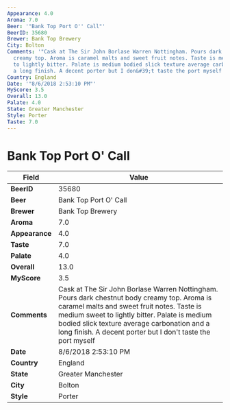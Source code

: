 ```yaml
---
Appearance: 4.0
Aroma: 7.0
Beer: '"Bank Top Port O'' Call"'
BeerID: 35680
Brewer: Bank Top Brewery
City: Bolton
Comments: '"Cask at The Sir John Borlase Warren Nottingham. Pours dark chestnut body
  creamy top. Aroma is caramel malts and sweet fruit notes. Taste is medium sweet
  to lightly bitter. Palate is medium bodied slick texture average carbonation and
  a long finish. A decent porter but I don&#39;t taste the port myself "'
Country: England
Date: '"8/6/2018 2:53:10 PM"'
MyScore: 3.5
Overall: 13.0
Palate: 4.0
State: Greater Manchester
Style: Porter
Taste: 7.0
---
```


# Bank Top Port O' Call

| Field         | Value |
|---------------|-------|
| **BeerID** | 35680 |
| **Beer** | Bank Top Port O' Call |
| **Brewer** | Bank Top Brewery |
| **Aroma** | 7.0 |
| **Appearance** | 4.0 |
| **Taste** | 7.0 |
| **Palate** | 4.0 |
| **Overall** | 13.0 |
| **MyScore** | 3.5 |
| **Comments** | Cask at The Sir John Borlase Warren Nottingham. Pours dark chestnut body creamy top. Aroma is caramel malts and sweet fruit notes. Taste is medium sweet to lightly bitter. Palate is medium bodied slick texture average carbonation and a long finish. A decent porter but I don&#39;t taste the port myself  |
| **Date** | 8/6/2018 2:53:10 PM |
| **Country** | England |
| **State** | Greater Manchester |
| **City** | Bolton |
| **Style** | Porter |
